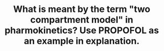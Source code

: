 ---
title: "What is meant by the term \"two compartment model\" in pharmokinetics? Use PROPOFOL as an example in explanation."
entityType: SAQ
exam: PEX
college: ANZCA
year: 2011
sitting: B
question: 2
passRate: 12
EC_expectedDomains:
- "A systematic approach is needed to answer such a broad question."
- "Areas which could be addressed include: • What the model attempts to do, the structure of this kind of model and the mathematics of the model. • Properties of propofol which suggest it might fit a multi, rather than a one compartment model. • A description of the model, implications of the model, what such a model might be used for and how this model differs from other pharmacokinetic models. • Assumptions implicit in using this model, and how this might affect its clinical application. • Sources of error in collecting data to test the model."
- "It was not necessary to cover all of these areas to obtain full marks."
EC_errorsCommon:
- "Many candidates wasted time writing random pharmacokinetic data, details on the structure and use of propofol, definitions of pharmacokinetics, or frameworks for pharmacokinetic answers such as absorption, distribution, metabolism & excretion."
- "Commonly misunderstood concepts included: • Compartments being a theoretical construct only. • Models fit a curve to observed plasma concentrations plotted against time. • No-one described how such a curve might be fitted. • The y axis of the plasma concentration time curve is not half life. • The words “saturated”, “equilibrium”, “steady state”, and “context sensitive half time”."
EC_extraCredit:
- "It is difficult to explain the offset of propofol if the effect site is considered to be in the peripheral compartment."
- "Calculating a loading dose of propfol using the Vdss would be fatal."
- "A two compartment model is conventionally drawn with two, rather than three or four compartments."
- "Diagrams often depicted excretion as being bi-directional, or occurring through the brain. Both practices are discouraged."
---